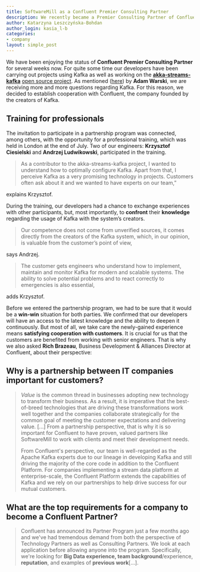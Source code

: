 ```yaml
---
title: SoftwareMill as a Confluent Premier Consulting Partner
description: We recently became a Premier Consulting Partner of Confluent, the company behind Kafka. 
author: Katarzyna Leszczyńska-Bohdan
author_login: kasia_l-b
categories:
- company
layout: simple_post
---
```


We have been enjoying the status of **Confluent Premier Consulting Partner** for several weeks now. For quite some time our developers have been carrying out projects using Kafka as well as working on the [**akka-streams-kafka**](https://softwaremill.com/reactive-kafka-09/) [open source project](https://github.com/akka/reactive-kafka/releases/tag/v0.9.0). As mentioned ([here](https://softwaremill.com/cassandra-certified-architects-portfolio/)) by **Adam Warski**, we are receiving more and more questions regarding Kafka. For this reason, we decided to establish cooperation with Confluent, the company founded by the creators of Kafka. 

## Training for professionals

The invitation to participate in a partnership program was connected, among others, with the opportunity for a professional training, which was held in London at the end of July. Two of our engineers: **Krzysztof Ciesielski** and **Andrzej Ludwikowski**, participated in the training.
 
> As a contributor to the akka-streams-kafka project, I wanted to understand how to optimally configure Kafka. Apart from that, I perceive Kafka as a very promising technology in projects. Customers often ask about it and we wanted to have experts on our team,” 

explains Krzysztof.

During the training, our developers had a chance to exchange experiences with other participants, but, most importantly, to **confront** their **knowledge** regarding the usage of Kafka with the system’s creators. 

> Our competence does not come from unverified sources, it comes directly from the creators of the Kafka system, which, in our opinion, is valuable from the customer’s point of view, 

says Andrzej.

> The customer gets engineers who understand how to implement, maintain and monitor Kafka for modern and scalable systems. The ability to solve potential problems and to react correctly to emergencies is also essential, 

adds Krzysztof.

Before we entered the partnership program, we had to be sure that it would be a **win-win** situation for both parties. We confirmed that our developers will have an access to the latest knowledge and the ability to deepen it continuously. But most of all, we take care the newly-gained experience means **satisfying cooperation with customers**. It is crucial for us that the customers are benefited from working with senior engineers. That is why we also asked **Rich Brazeau**, Business Development & Alliances Director at Confluent, about their perspective:

## Why is a partnership between IT companies important for customers? 

> *Value* is the common thread in businesses adopting new technology to transform their business. As a result, it is imperative that the best-of-breed technologies that are driving these transformations work well together and the companies collaborate strategically for the common goal of meeting the customer expectations and delivering value. [...] From a partnership perspective, that is why it is so important for Confluent to have proven, valued partners like SoftwareMill to work with clients and meet their development needs.
>
> From Confluent's perspective, our team is well-regarded as the Apache Kafka experts due to our lineage in developing Kafka and still driving the majority of the core code in addition to the Confluent Platform. For companies implementing a stream data platform at enterprise-scale, the Confluent Platform extends the capabilities of Kafka and we rely on our partnerships to help drive success for our mutual customers.

## What are the top requirements for a company to become a Confluent Partner?

> Confluent has announced its Partner Program just a few months ago and we've had tremendous demand from both the perspective of Technology Partners as well as Consulting Partners. We look at each application before allowing anyone into the program. Specifically, we're looking for **Big Data experience, team background**/experience, **reputation**, and examples of **previous work**[...].